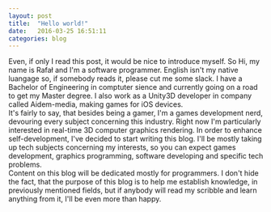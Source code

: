 ```yaml
---
layout: post
title:  "Hello world!"
date:   2016-03-25 16:51:11
categories: blog
---
```

   Even, if only I read this post, it would be nice to introduce myself. So Hi, my name is Rafał and I'm a software programmer. English isn't my native luangage so, if somebody reads it, please cut me some slack. I have a Bachelor of Engineering in comptuter sience and currently going on a road to get my Master degree. I also work as a Unity3D developer in company called Aidem-media, making games for iOS devices.<br>
  It's fairly to say, that besides being a gamer, I'm a games development nerd, devouring every subject concerning this industry. Right now I'm particularly interested in real-time 3D computer graphics rendering.
  In order to enhance self-development, I've decided to start writing this blog. I'll be mostly taking up tech subjects concerning my interests, so you can expect games development, graphics programming, software developing and specific tech problems. <br>
  Content on this blog will be dedicated mostly for programmers. I don't hide the fact, that the purpose of this blog is to help me establish knowledge, in previously mentioned fields, but if anybody will read my scribble and learn anything from it, I'll be even more than happy.

